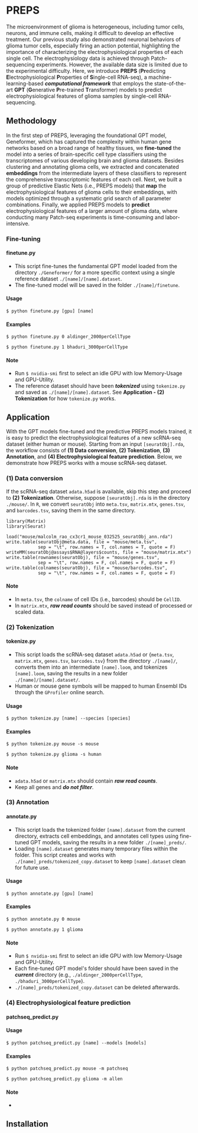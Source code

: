 # PREPS
The microenvironment of glioma is heterogeneous, including tumor cells, neurons, and immune cells, making it difficult to develop an effective treatment. Our previous study also demonstrated neuronal behaviors of glioma tumor cells, especially firing an action potential, highlighting the importance of characterizing the electrophysiological properties of each single cell. The electrophysiology data is achieved through Patch-sequencing experiments. However, the available data size is limited due to the experimental difficulty. Here, we introduce **PREPS** (**Pr**edicting **E**lectrophysiological **P**roperties of **S**ingle-cell RNA-seq), a machine-learning-based ***computational framework*** that employs the state-of-the-art **GPT** (**G**enerative **P**re-trained **T**ransformer) models to predict electrophysiological features of glioma samples by single-cell RNA-sequencing. 
  
## Methodology
In the first step of PREPS, leveraging the foundational GPT model, Geneformer, which has captured the complexity within human gene networks based on a broad range of healthy tissues, we **fine-tuned** the model into a series of brain-specific cell type classifiers using the transcriptomes of various developing brain and glioma datasets. Besides clustering and annotating glioma cells, we extracted and concatenated **embeddings** from the intermediate layers of these classifiers to represent the comprehensive transcriptomic features of each cell. Next, we built a group of predictive Elastic Nets (i.e., PREPS models) that **map** the electrophysiological features of glioma cells to their embeddings, with models optimized through a systematic grid search of all parameter combinations. Finally, we applied PREPS models to **predict** electrophysiological features of a larger amount of glioma data, where conducting many Patch-seq experiments is time-consuming and labor-intensive. 

### Fine-tuning
#### finetune.py
- This script fine-tunes the fundamental GPT model loaded from the directory `./Geneformer/` for a more specific context using a single reference dataset `./[name]/[name].dataset`.
- The fine-tuned model will be saved in the folder `./[name]/finetune`.

#### Usage
`$ python finetune.py [gpu] [name]`

#### Examples
`$ python finetune.py 0 aldinger_2000perCellType`
  
`$ python finetune.py 1 bhaduri_3000perCellType`

#### Note
- Run `$ nvidia-smi` first to select an idle GPU with low Memory-Usage and GPU-Utility.
- The reference dataset should have been ***tokenized*** using `tokenize.py` and saved as `./[name]/[name].dataset`. See **Application - (2) Tokenization** for how `tokenize.py` works.
  
## Application
With the GPT models fine-tuned and the predictive PREPS models trained, it is easy to predict the electrophysiological features of a new scRNA-seq dataset (either human or mouse). Starting from an input `[seuratObj].rda`, the workflow consists of **(1) Data conversion**, **(2) Tokenization**, **(3) Annotation**, and **(4) Electrophysiological feature prediction**. Below, we demonstrate how PREPS works with a mouse scRNA-seq dataset.
  
### (1) Data conversion
If the scRNA-seq dataset `adata.h5ad` is available, skip this step and proceed to **(2) Tokenization**. Otherwise, suppose `[seuratObj].rda` is in the directory `./mouse/`. In `R`, we convert `seuratObj` into `meta.tsv`, `matrix.mtx`, `genes.tsv`, and `barcodes.tsv`, saving them in the same directory.
```
library(Matrix)
library(Seurat)

load("mouse/malcolm_rao_cx3cr1_mouse_032525_seuratObj_ann.rda")
write.table(seuratObj@meta.data, file = "mouse/meta.tsv", 
            sep = "\t", row.names = T, col.names = T, quote = F)
writeMM(seuratObj@assays$RNA@layers$counts, file = "mouse/matrix.mtx")
write.table(rownames(seuratObj), file = "mouse/genes.tsv", 
            sep = "\t", row.names = F, col.names = F, quote = F)
write.table(colnames(seuratObj), file = "mouse/barcodes.tsv", 
            sep = "\t", row.names = F, col.names = F, quote = F)
```
#### Note
- In `meta.tsv`, the `colname` of cell IDs (i.e., barcodes) should be `CellID`.
- In `matrix.mtx`, ***raw read counts*** should be saved instead of processed or scaled data.

### (2) Tokenization
#### tokenize.py
- This script loads the scRNA-seq dataset `adata.h5ad` or {`meta.tsv`, `matrix.mtx`, `genes.tsv`, `barcodes.tsv`} from the directory `./[name]/`, converts them into an intermediate `[name].loom`, and tokenizes `[name].loom`, saving the results in a new folder `./[name]/[name].dataset/`.
- Human or mouse gene symbols will be mapped to human Ensembl IDs through the `GProfiler` online search.
  
#### Usage
`$ python tokenize.py [name] --species [species]`
  
#### Examples
`$ python tokenize.py mouse -s mouse`
  
`$ python tokenize.py glioma -s human`
  
#### Note
- `adata.h5ad` or `matrix.mtx` should contain ***raw read counts***.
- Keep all genes and ***do not filter***.

### (3) Annotation
#### annotate.py
- This script loads the tokenized folder `[name].dataset` from the current directory, extracts cell embeddings, and annotates cell types using fine-tuned GPT models, saving the results in a new folder `./[name]_preds/`.
- Loading `[name].dataset` generates many temporary files within the folder. This script creates and works with `./[name]_preds/tokenized_copy.dataset` to keep `[name].dataset` clean for future use.

#### Usage
`$ python annotate.py [gpu] [name]`

#### Examples
`$ python annotate.py 0 mouse`
  
`$ python annotate.py 1 glioma`

#### Note
- Run `$ nvidia-smi` first to select an idle GPU with low Memory-Usage and GPU-Utility.
- Each fine-tuned GPT model's folder should have been saved in the ***current*** directory (e.g., `./aldinger_2000perCellType`, `./bhaduri_3000perCellType`).
- `./[name]_preds/tokenized_copy.dataset` can be deleted afterwards.

### (4) Electrophysiological feature prediction
#### patchseq_predict.py

#### Usage
`$ python patchseq_predict.py [name] --models [models]`

#### Examples
`$ python patchseq_predict.py mouse -m patchseq`
  
`$ python patchseq_predict.py glioma -m allen`

#### Note
- 



## Installation

